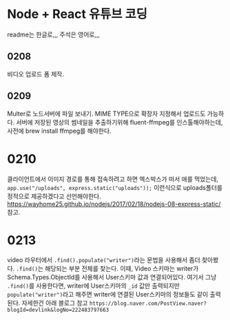 # Node + React 유튜브 코딩

readme는 한글로,,, 주석은 영어로,,,

## 0208

비디오 업로드 폼 제작.

## 0209

Multer로 노드서버에 파일 보내기.
MIME TYPE으로 확장자 지정해서 업로드도 가능하다.
서버에 저장된 영상의 썸네일을 추출하기위해 fluent-ffmpeg를 인스톨해야하는데, 사전에 brew install ffmpeg를 해야한다.

# 0210

클라이언트에서 이미지 경로를 통해 접속하려고 하면 엑스박스가 떠서 애를 먹었는데,
`app.use("/uploads", express.static("uploads"));`
이런식으로 uploads폴더를 정적으로 제공하겠다고 선언해야한다.
https://wayhome25.github.io/nodejs/2017/02/18/nodejs-08-express-static/ 참고.

# 0213

video 라우터에서 `.find().populate("writer")`라는 문법을 사용해서 좀더 찾아봤다.
`.find()`는 해당되는 부분 전체를 찾는다. 이때, Video 스키마는 writer가 Schema.Types.ObjectId를 사용해서 User스키마 값과 연결되어있다.
여기서 그냥 `.find()`를 사용한다면, writer에 User스키마의 `_id` 값만 출력되지만 `populate("writer")`라고 해주면 writer에 연결된 User스키마의 정보들도 같이 출력된다. 자세한건 아래 블로그 참고 `https://blog.naver.com/PostView.naver?blogId=devlink&logNo=222483797663`
